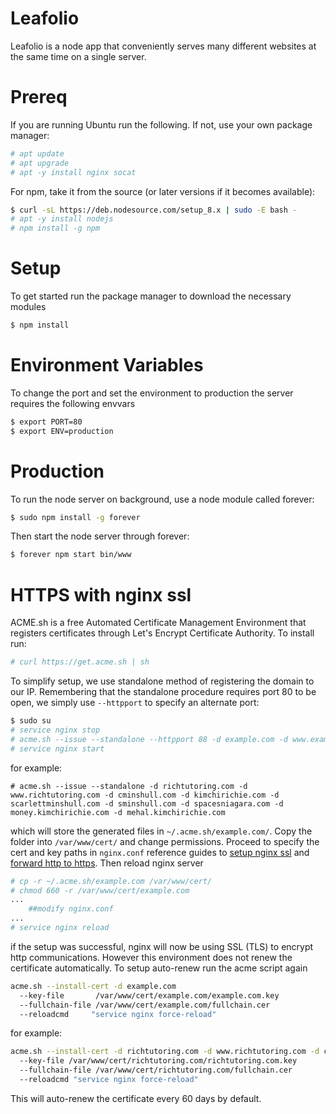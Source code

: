 # Leafolio

Leafolio is a node app that conveniently serves many different websites at the same time on a single server.

# Prereq

If you are running Ubuntu run the following. If not, use your own package manager:

```sh
# apt update
# apt upgrade
# apt -y install nginx socat
```

For npm, take it from the source (or later versions if it becomes available):

```sh
$ curl -sL https://deb.nodesource.com/setup_8.x | sudo -E bash -
# apt -y install nodejs
# npm install -g npm
```

# Setup

To get started run the package manager to download the necessary modules

```sh
$ npm install
```

# Environment Variables

To change the port and set the environment to production the server requires the following envvars

```sh
$ export PORT=80
$ export ENV=production
```

# Production

To run the node server on background, use a node module called forever:

```sh
$ sudo npm install -g forever
```

Then start the node server through forever:

```sh
$ forever npm start bin/www
```

# HTTPS with nginx ssl


ACME.sh is a free Automated Certificate Management Environment that registers certificates through Let's Encrypt Certificate Authority. To install run:

```sh
# curl https://get.acme.sh | sh
```


To simplify setup, we use standalone method of registering the domain to our IP. Remembering that the standalone procedure requires port 80 to be open, we simply use `--httpport` to specify an alternate port:

```sh
$ sudo su
# service nginx stop
# acme.sh --issue --standalone --httpport 88 -d example.com -d www.example.com
# service nginx start
```

for example:

```
# acme.sh --issue --standalone -d richtutoring.com -d www.richtutoring.com -d cminshull.com -d kimchirichie.com -d scarlettminshull.com -d sminshull.com -d spacesniagara.com -d money.kimchirichie.com -d mehal.kimchirichie.com
```

which will store the generated files in `~/.acme.sh/example.com/`. Copy the folder into `/var/www/cert/` and change permissions. Proceed to specify the cert and key paths in `nginx.conf` reference guides to [setup nginx ssl](http://nginx.org/en/docs/http/configuring_https_servers.html) and [forward http to https](https://www.bjornjohansen.no/redirect-to-https-with-nginx). Then reload nginx server

```sh
# cp -r ~/.acme.sh/example.com /var/www/cert/
# chmod 660 -r /var/www/cert/example.com
...
    ##modify nginx.conf
...
# service nginx reload
```

if the setup was successful, nginx will now be using SSL (TLS) to encrypt http communications. However this environment does not renew the certificate automatically. To setup auto-renew run the acme script again

```sh
acme.sh --install-cert -d example.com
  --key-file       /var/www/cert/example.com/example.com.key
  --fullchain-file /var/www/cert/example.com/fullchain.cer
  --reloadcmd     "service nginx force-reload"
```

for example:

```sh
acme.sh --install-cert -d richtutoring.com -d www.richtutoring.com -d cminshull.com -d kimchirichie.com -d scarlettminshull.com -d sminshull.com -d spacesniagara.com -d money.kimchirichie.com -d mehal.kimchirichie.com
  --key-file /var/www/cert/richtutoring.com/richtutoring.com.key
  --fullchain-file /var/www/cert/richtutoring.com/fullchain.cer
  --reloadcmd "service nginx force-reload"
```

This will auto-renew the certificate every 60 days by default.

